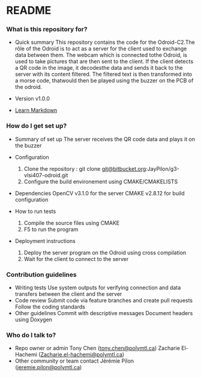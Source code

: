 # README #

### What is this repository for? ###

* Quick summary
    This repository contains the code for the Odroid-C2.The rôle of the Odroid is to act as a server for the client used to exchange data between them. The webcam which is connected tothe Odroid, is used to take pictures that are then sent to the client. If the client detects a QR code in the image, it decodesthe data and sends it back to the server with its content filtered. The filtered text is then transformed into a morse code, thatwould then be played using the buzzer on the PCB of the odroid.

* Version
	v1.0.0
* [Learn Markdown](https://bitbucket.org/tutorials/markdowndemo)

### How do I get set up? ###

* Summary of set up
	The server receives the QR code data and plays it on the buzzer
	
* Configuration
	1. Clone the repository : git clone git@bitbucket.org:JayPilon/g3-vlsi407-odroid.git
	2. Configure the build environement using CMAKE/CMAKELISTS
	
* Dependencies
	OpenCV v3.1.0 for the server
	CMAKE v2.8.12 for build configuration

* How to run tests
	1. Compile the source files using CMAKE
	2. F5 to run the program

* Deployment instructions
	1. Deploy the server program on the Odroid using cross compilation
	2. Wait for the client to connect to the server

### Contribution guidelines ###

* Writing tests
	Use system outputs for verifying connection and data transfers between the client and the server
* Code review
	Submit code via feature branches and create pull requests
	Follow the coding standards
* Other guidelines
	Commit with descriptive messages
	Document headers using Doxygen

### Who do I talk to? ###

* Repo owner or admin
	Tony Chen (tony.chen@polymtl.ca)
	Zacharie El-Hachemi (Zacharie.el-hachemi@polymtl.ca)
* Other community or team contact
	Jérémie Pilon (jeremie.pilon@polymtl.ca)
